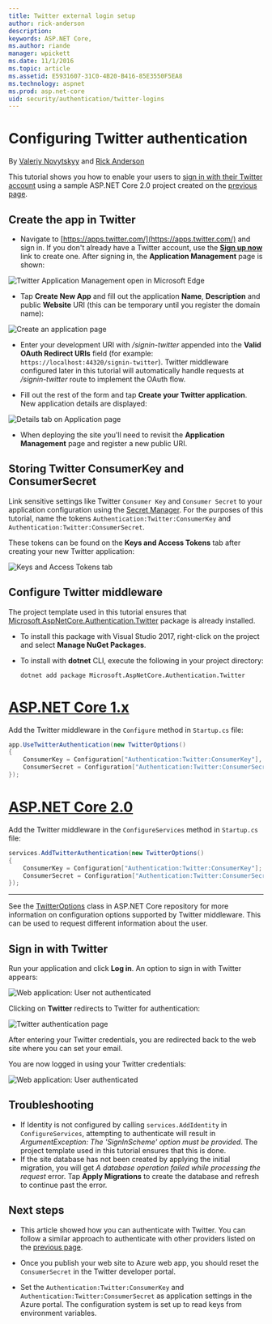 ```yaml
---
title: Twitter external login setup
author: rick-anderson
description: 
keywords: ASP.NET Core,
ms.author: riande
manager: wpickett
ms.date: 11/1/2016
ms.topic: article
ms.assetid: E5931607-31C0-4B20-B416-85E3550F5EA8
ms.technology: aspnet
ms.prod: asp.net-core
uid: security/authentication/twitter-logins
---
```

# Configuring Twitter authentication

<a name=security-authentication-twitter-logins></a>

By [Valeriy Novytskyy](https://github.com/01binary) and [Rick Anderson](https://twitter.com/RickAndMSFT)

This tutorial shows you how to enable your users to [sign in with their Twitter account](https://dev.twitter.com/web/sign-in/desktop-browser) using a sample ASP.NET Core 2.0 project created on the [previous page](index.md).

## Create the app in Twitter

* Navigate to [https://apps.twitter.com/](https://apps.twitter.com/) and sign in. If you don't already have a Twitter account, use the **[Sign up now](https://twitter.com/signup)** link to create one. After signing in, the **Application Management** page is shown:

![Twitter Application Management open in Microsoft Edge](index/_static/TwitterAppManage.png)

* Tap **Create New App** and fill out the application **Name**, **Description** and public **Website** URI (this can be temporary until you register the domain name):

![Create an application page](index/_static/TwitterCreate.png)

* Enter your development URI with */signin-twitter* appended into the **Valid OAuth Redirect URIs** field (for example: `https://localhost:44320/signin-twitter`). Twitter middleware configured later in this tutorial will automatically handle requests at */signin-twitter* route to implement the OAuth flow.

* Fill out the rest of the form and tap **Create your Twitter application**. New application details are displayed:

![Details tab on Application page](index/_static/TwitterAppDetails.png)

* When deploying the site you'll need to revisit the **Application Management** page and register a new public URI.

## Storing Twitter ConsumerKey and ConsumerSecret

Link sensitive settings like Twitter `Consumer Key` and `Consumer Secret` to your application configuration using the [Secret Manager](../../app-secrets.md). For the purposes of this tutorial, name the tokens `Authentication:Twitter:ConsumerKey` and `Authentication:Twitter:ConsumerSecret`.

These tokens can be found on the **Keys and Access Tokens** tab after creating your new Twitter application:

![Keys and Access Tokens tab](index/_static/TwitterKeys.png)

## Configure Twitter middleware

The project template used in this tutorial ensures that [Microsoft.AspNetCore.Authentication.Twitter](https://www.nuget.org/packages/Microsoft.AspNetCore.Authentication.Twitter) package is already installed.

* To install this package with Visual Studio 2017, right-click on the project and select **Manage NuGet Packages**.
* To install with **dotnet** CLI, execute the following in your project directory:

   `dotnet add package Microsoft.AspNetCore.Authentication.Twitter`

# [ASP.NET Core 1.x](#tab/aspnet1x)

Add the Twitter middleware in the `Configure` method in `Startup.cs` file:

```csharp
app.UseTwitterAuthentication(new TwitterOptions()
{
    ConsumerKey = Configuration["Authentication:Twitter:ConsumerKey"],
    ConsumerSecret = Configuration["Authentication:Twitter:ConsumerSecret"]
});
```

# [ASP.NET Core 2.0](#tab/aspnet20)

Add the Twitter middleware in the `ConfigureServices` method in `Startup.cs` file:

```csharp
services.AddTwitterAuthentication(new TwitterOptions()
{
    ConsumerKey = Configuration["Authentication:Twitter:ConsumerKey"];
    ConsumerSecret = Configuration["Authentication:Twitter:ConsumerSecret"];
});
```

---

See the [TwitterOptions](https://github.com/aspnet/Security/blob/dev/src/Microsoft.AspNetCore.Authentication.Twitter/TwitterOptions.cs) class in ASP.NET Core repository for more information on configuration options supported by Twitter middleware. This can be used to request different information about the user.

## Sign in with Twitter

Run your application and click **Log in**. An option to sign in with Twitter appears:

![Web application: User not authenticated](index/_static/DoneTwitter.png)

Clicking on **Twitter** redirects to Twitter for authentication:

![Twitter authentication page](index/_static/TwitterLogin.png)

After entering your Twitter credentials, you are redirected back to the web site where you can set your email.

You are now logged in using your Twitter credentials:

![Web application: User authenticated](index/_static/Done.png)

## Troubleshooting

* If Identity is not configured by calling `services.AddIdentity` in `ConfigureServices`, attempting to authenticate will result in *ArgumentException: The 'SignInScheme' option must be provided*. The project template used in this tutorial ensures that this is done.
* If the site database has not been created by applying the initial migration, you will get *A database operation failed while processing the request* error. Tap **Apply Migrations** to create the database and refresh to continue past the error.

## Next steps

* This article showed how you can authenticate with Twitter. You can follow a similar approach to authenticate with other providers listed on the [previous page](index.md).

* Once you publish your web site to Azure web app, you should reset the `ConsumerSecret` in the Twitter developer portal.

* Set the `Authentication:Twitter:ConsumerKey` and `Authentication:Twitter:ConsumerSecret` as application settings in the Azure portal. The configuration system is set up to read keys from environment variables.
